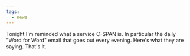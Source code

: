 ```yaml
---
tags:
  - news
---
```


Tonight I'm reminded what a service C-SPAN is. In particular the daily "Word for Word" email that goes out every evening. Here's what they are saying. That's it.

<a class="u-bridgy-fed" href="https://fed.brid.gy/" hidden="from-humans"></a>
<a class="u-bridgy" href="https://brid.gy/publish/bluesky?bridgy_omit_link=maybe"></a>